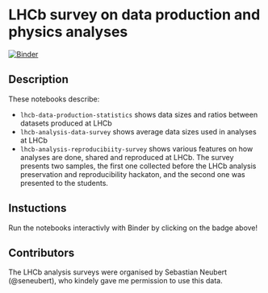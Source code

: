 # LHCb survey on data production and physics analyses

[![Binder](https://mybinder.org/badge.svg)](https://mybinder.org/v2/gh/atrisovic/thesis-plots/master)

## Description

These notebooks describe:

- `lhcb-data-production-statistics` shows data sizes and ratios between datasets produced at LHCb
- `lhcb-analysis-data-survey` shows average data sizes used in analyses at LHCb
- `lhcb-analysis-reproducibiity-survey` shows various features on how analyses are done, shared and reproduced at LHCb. The survey presents two samples, the first one collected before the LHCb analysis preservation and reproducibility hackaton, and the second one was presented to the students.

## Instuctions

Run the notebooks interactivly with Binder by clicking on the badge above!

## Contributors

The LHCb analysis surveys were organised by Sebastian Neubert (@seneubert), who kindely gave me permission to use this data. 

